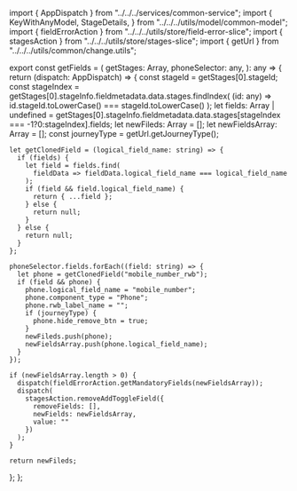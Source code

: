 import { AppDispatch } from "../../../services/common-service";
import {
  KeyWithAnyModel,
  StageDetails,
} from "../../../utils/model/common-model";
import { fieldErrorAction } from "../../../utils/store/field-error-slice";
import { stagesAction } from "../../../utils/store/stages-slice";
import { getUrl } from "../../../utils/common/change.utils";

export const getFields = (
  getStages: Array<StageDetails>,
  phoneSelector: any,
): any => {
  return (dispatch: AppDispatch) => {
    const stageId = getStages[0].stageId;
    const stageIndex =  getStages[0].stageInfo.fieldmetadata.data.stages.findIndex(
      (id: any) => id.stageId.toLowerCase() === stageId.toLowerCase()
    );
    let fields: Array<KeyWithAnyModel> | undefined = getStages[0].stageInfo.fieldmetadata.data.stages[stageIndex === -1?0:stageIndex].fields;
    let newFileds: Array<KeyWithAnyModel> = [];
    let newFieldsArray: Array<string> = [];
    const journeyType = getUrl.getJourneyType();

    let getClonedField = (logical_field_name: string) => {
      if (fields) {
        let field = fields.find(
          fieldData => fieldData.logical_field_name === logical_field_name
        );
        if (field && field.logical_field_name) {
          return { ...field };
        } else {
          return null;
        }
      } else {
        return null;
      }
    };

    phoneSelector.fields.forEach((field: string) => {
      let phone = getClonedField("mobile_number_rwb");
      if (field && phone) {
        phone.logical_field_name = "mobile_number";
        phone.component_type = "Phone";
        phone.rwb_label_name = "";
        if (journeyType) {
          phone.hide_remove_btn = true;
        }
        newFileds.push(phone);
        newFieldsArray.push(phone.logical_field_name);
      }
    });

    if (newFieldsArray.length > 0) {
      dispatch(fieldErrorAction.getMandatoryFields(newFieldsArray));
      dispatch(
        stagesAction.removeAddToggleField({
          removeFields: [],
          newFields: newFieldsArray,
          value: ""
        })
      );
    }

    return newFileds;
  };
};
